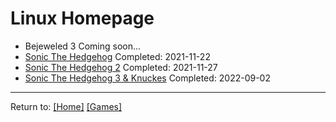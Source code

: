 # Linux Homepage

- Bejeweled 3 Coming soon...
- [Sonic The Hedgehog](/Games/Linux/SonicTheHedgehog) Completed: 2021-11-22
- [Sonic The Hedgehog 2](/Games/Linux/SonicTheHedgehog2) Completed: 2021-11-27
- [Sonic The Hedgehog 3 & Knuckes](/Games/Linux/SonicTheHedgehog3%26Knuckles) Completed: 2022-09-02

***
Return to: [[Home]](/index) [[Games]](/Games/Home)